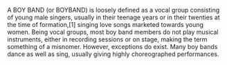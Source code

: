 A BOY BAND (or BOYBAND) is loosely defined as a vocal group consisting of young male singers, usually in their teenage years or in their twenties at the time of formation,[1] singing love songs marketed towards young women. Being vocal groups, most boy band members do not play musical instruments, either in recording sessions or on stage, making the term something of a misnomer. However, exceptions do exist. Many boy bands dance as well as sing, usually giving highly choreographed performances.

